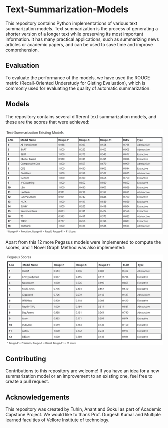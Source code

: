 # Text-Summarization-Models

This repository contains Python implementations of various text summarization models. Text summarization is the process of generating a shorter version of a longer text while preserving its most important information. It has many practical applications, such as summarizing news articles or academic papers, and can be used to save time and improve comprehension.

## Evaluation
To evaluate the performance of the models, we have used the ROUGE metric (Recall-Oriented Understudy for Gisting Evaluation), which is commonly used for evaluating the quality of automatic summarization.

## Models

The repository contains several different text summarization models, and these are the scores that were achieved:

![existing scores](https://github.com/Tuhin-SnapD/Text-Summarization-Models/blob/main/Existing.png)

Apart from this 12 more Pegasus models were implemented to compute the scores, and 1 Novel Graph Method was also implemented:

![alt text](https://github.com/Tuhin-SnapD/Text-Summarization-Models/blob/main/Pegasus%20Scores.jpg?raw=true)

## Contributing
Contributions to this repository are welcome! If you have an idea for a new summarization model or an improvement to an existing one, feel free to create a pull request.

## Acknowledgements
This repository was created by Tuhin, Anant and Gokul as part of Academic Capstone Project. We would like to thank Prof. Durgesh Kumar and Multiple learned faculties of Vellore Institute of technology.
